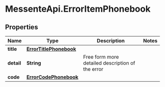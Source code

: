 # MessenteApi.ErrorItemPhonebook

## Properties

Name | Type | Description | Notes
------------ | ------------- | ------------- | -------------
**title** | [**ErrorTitlePhonebook**](ErrorTitlePhonebook.md) |  | 
**detail** | **String** | Free form more detailed description of the error | 
**code** | [**ErrorCodePhonebook**](ErrorCodePhonebook.md) |  | 


